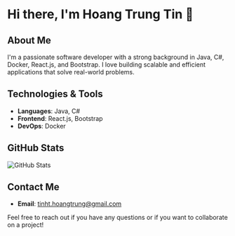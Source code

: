 # Hi there, I'm Hoang Trung Tin 👋

## About Me
I'm a passionate software developer with a strong background in Java, C#, Docker, React.js, and Bootstrap. I love building scalable and efficient applications that solve real-world problems.

## Technologies & Tools
- **Languages**: Java, C#
- **Frontend**: React.js, Bootstrap
- **DevOps**: Docker

## GitHub Stats
![GitHub Stats](https://github-readme-stats.vercel.app/api?username=tinht04&show_icons=true&theme=radical)




## Contact Me
- **Email**: [tinht.hoangtrung@gmail.com](mailto:tinht.hoangtrung@gmail.com)

Feel free to reach out if you have any questions or if you want to collaborate on a project!







